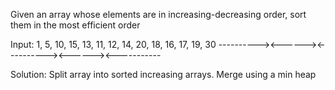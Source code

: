 Given an array whose elements are in increasing-decreasing order, sort them in the most efficient order

Input: 1, 5, 10, 15, 13, 11, 12, 14, 20, 18, 16, 17, 19, 30
       ----------><------><----------><------><-----------

Solution:
Split array into sorted increasing arrays. 
Merge using a min heap
